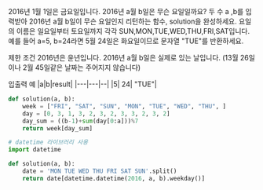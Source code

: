 2016년 1월 1일은 금요일입니다. 2016년 a월 b일은 무슨 요일일까요? 
두 수 a ,b를 입력받아 2016년 a월 b일이 무슨 요일인지 리턴하는 함수, solution을 완성하세요. 
요일의 이름은 일요일부터 토요일까지 각각 SUN,MON,TUE,WED,THU,FRI,SAT입니다. 
예를 들어 a=5, b=24라면 5월 24일은 화요일이므로 문자열 "TUE"를 반환하세요.

제한 조건
2016년은 윤년입니다.
2016년 a월 b일은 실제로 있는 날입니다. (13월 26일이나 2월 45일같은 날짜는 주어지지 않습니다)

입출력 예
|a|b|result|
|---|---|--|
|5|	24|	"TUE"|

```python
def solution(a, b):
    week = ["FRI", "SAT", "SUN", "MON", "TUE", "WED", "THU", ]
    day = [0, 3, 1, 3, 2, 3, 2, 3, 3, 2, 3, 2]
    day_sum = ((b-1)+sum(day[0:a]))%7
    return week[day_sum]

# datetime 라이브러리 사용
import datetime

def solution(a, b):
    date = 'MON TUE WED THU FRI SAT SUN'.split()
    return date[datetime.datetime(2016, a, b).weekday()] 
```